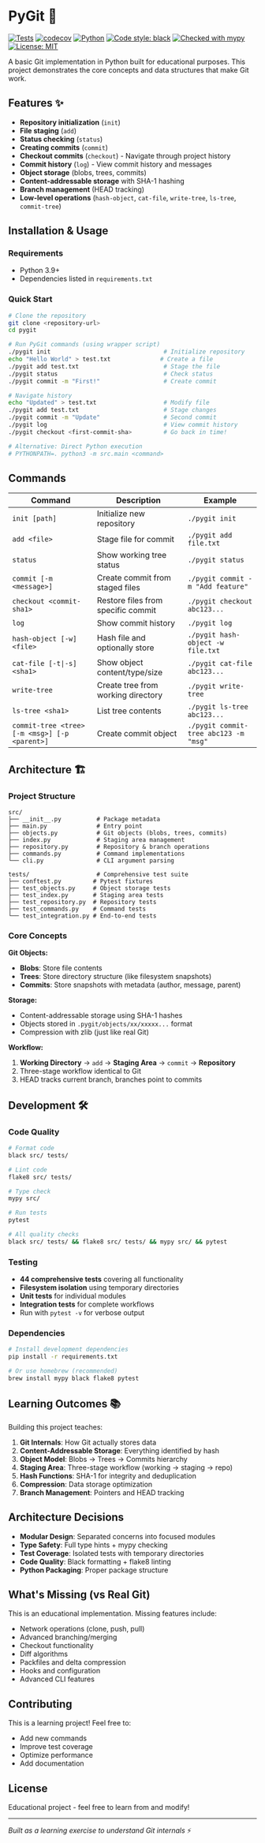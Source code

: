 # PyGit 🚀

[![Tests](https://github.com/habond/pygit/actions/workflows/test.yml/badge.svg)](https://github.com/habond/pygit/actions/workflows/test.yml)
[![codecov](https://codecov.io/gh/habond/pygit/branch/main/graph/badge.svg)](https://codecov.io/gh/habond/pygit)
[![Python](https://img.shields.io/badge/python-3.9%2B-blue.svg)](https://www.python.org/downloads/)
[![Code style: black](https://img.shields.io/badge/code%20style-black-000000.svg)](https://github.com/psf/black)
[![Checked with mypy](https://www.mypy-lang.org/static/mypy_badge.svg)](https://mypy-lang.org/)
[![License: MIT](https://img.shields.io/badge/License-MIT-yellow.svg)](https://opensource.org/licenses/MIT)

A basic Git implementation in Python built for educational purposes. This project demonstrates the core concepts and data structures that make Git work.

## Features ✨

- **Repository initialization** (`init`)
- **File staging** (`add`) 
- **Status checking** (`status`)
- **Creating commits** (`commit`)
- **Checkout commits** (`checkout`) - Navigate through project history
- **Commit history** (`log`) - View commit history and messages
- **Object storage** (blobs, trees, commits)
- **Content-addressable storage** with SHA-1 hashing
- **Branch management** (HEAD tracking)
- **Low-level operations** (`hash-object`, `cat-file`, `write-tree`, `ls-tree`, `commit-tree`)

## Installation & Usage

### Requirements
- Python 3.9+
- Dependencies listed in `requirements.txt`

### Quick Start
```bash
# Clone the repository
git clone <repository-url>
cd pygit

# Run PyGit commands (using wrapper script)
./pygit init                                # Initialize repository
echo "Hello World" > test.txt              # Create a file
./pygit add test.txt                        # Stage the file
./pygit status                              # Check status
./pygit commit -m "First!"                  # Create commit

# Navigate history 
echo "Updated" > test.txt                   # Modify file
./pygit add test.txt                        # Stage changes
./pygit commit -m "Update"                  # Second commit
./pygit log                                 # View commit history
./pygit checkout <first-commit-sha>         # Go back in time!

# Alternative: Direct Python execution
# PYTHONPATH=. python3 -m src.main <command>
```

## Commands

| Command | Description | Example |
|---------|-------------|---------|
| `init [path]` | Initialize new repository | `./pygit init` |
| `add <file>` | Stage file for commit | `./pygit add file.txt` |
| `status` | Show working tree status | `./pygit status` |
| `commit [-m <message>]` | Create commit from staged files | `./pygit commit -m "Add feature"` |
| `checkout <commit-sha1>` | Restore files from specific commit | `./pygit checkout abc123...` |
| `log` | Show commit history | `./pygit log` |
| `hash-object [-w] <file>` | Hash file and optionally store | `./pygit hash-object -w file.txt` |
| `cat-file [-t\|-s] <sha1>` | Show object content/type/size | `./pygit cat-file abc123...` |
| `write-tree` | Create tree from working directory | `./pygit write-tree` |
| `ls-tree <sha1>` | List tree contents | `./pygit ls-tree abc123...` |
| `commit-tree <tree> [-m <msg>] [-p <parent>]` | Create commit object | `./pygit commit-tree abc123 -m "msg"` |

## Architecture 🏗️

### Project Structure
```
src/
├── __init__.py          # Package metadata  
├── main.py              # Entry point
├── objects.py           # Git objects (blobs, trees, commits)
├── index.py             # Staging area management
├── repository.py        # Repository & branch operations
├── commands.py          # Command implementations
└── cli.py               # CLI argument parsing

tests/                   # Comprehensive test suite
├── conftest.py         # Pytest fixtures
├── test_objects.py     # Object storage tests
├── test_index.py       # Staging area tests  
├── test_repository.py  # Repository tests
├── test_commands.py    # Command tests
└── test_integration.py # End-to-end tests
```

### Core Concepts

**Git Objects:**
- **Blobs**: Store file contents
- **Trees**: Store directory structure (like filesystem snapshots)  
- **Commits**: Store snapshots with metadata (author, message, parent)

**Storage:**
- Content-addressable storage using SHA-1 hashes
- Objects stored in `.pygit/objects/xx/xxxxx...` format
- Compression with zlib (just like real Git)

**Workflow:**
1. **Working Directory** → `add` → **Staging Area** → `commit` → **Repository**
2. Three-stage workflow identical to Git
3. HEAD tracks current branch, branches point to commits

## Development 🛠️

### Code Quality
```bash
# Format code
black src/ tests/

# Lint code  
flake8 src/ tests/

# Type check
mypy src/

# Run tests
pytest

# All quality checks
black src/ tests/ && flake8 src/ tests/ && mypy src/ && pytest
```

### Testing
- **44 comprehensive tests** covering all functionality
- **Filesystem isolation** using temporary directories  
- **Unit tests** for individual modules
- **Integration tests** for complete workflows
- Run with `pytest -v` for verbose output

### Dependencies
```bash
# Install development dependencies
pip install -r requirements.txt

# Or use homebrew (recommended)
brew install mypy black flake8 pytest
```

## Learning Outcomes 📚

Building this project teaches:

1. **Git Internals**: How Git actually stores data
2. **Content-Addressable Storage**: Everything identified by hash
3. **Object Model**: Blobs → Trees → Commits hierarchy  
4. **Staging Area**: Three-stage workflow (working → staging → repo)
5. **Hash Functions**: SHA-1 for integrity and deduplication
6. **Compression**: Data storage optimization
7. **Branch Management**: Pointers and HEAD tracking

## Architecture Decisions

- **Modular Design**: Separated concerns into focused modules
- **Type Safety**: Full type hints + mypy checking  
- **Test Coverage**: Isolated tests with temporary directories
- **Code Quality**: Black formatting + flake8 linting
- **Python Packaging**: Proper package structure

## What's Missing (vs Real Git)

This is an educational implementation. Missing features include:
- Network operations (clone, push, pull)
- Advanced branching/merging
- Checkout functionality  
- Diff algorithms
- Packfiles and delta compression
- Hooks and configuration
- Advanced CLI features

## Contributing

This is a learning project! Feel free to:
- Add new commands
- Improve test coverage
- Optimize performance
- Add documentation

## License

Educational project - feel free to learn from and modify!

---

*Built as a learning exercise to understand Git internals* ⚡
